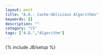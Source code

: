 ```yaml
---
layout: post
title: "A.D.: Cache-Oblivious Algorithms"
keywords: []
description: ""
category: "CS"
tags: ["A.D.","Algorithm"]
---
```

{% include JB/setup %}
